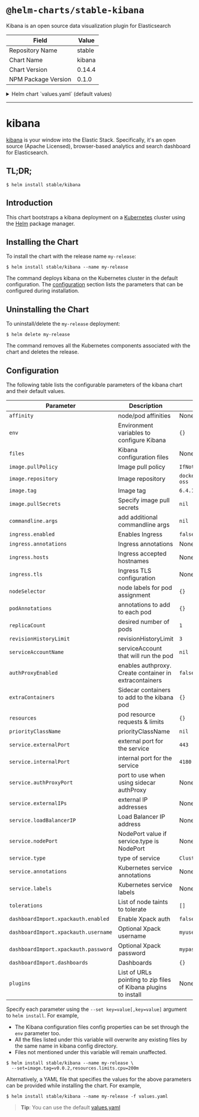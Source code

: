 # `@helm-charts/stable-kibana`

Kibana is an open source data visualization plugin for Elasticsearch

| Field               | Value  |
| ------------------- | ------ |
| Repository Name     | stable |
| Chart Name          | kibana |
| Chart Version       | 0.14.4 |
| NPM Package Version | 0.1.0  |

<details>

<summary>Helm chart `values.yaml` (default values)</summary>

```yaml
image:
  repository: 'docker.elastic.co/kibana/kibana-oss'
  tag: '6.4.1'
  pullPolicy: 'IfNotPresent'

commandline:
  args:

env:
  {}
  # All Kibana configuration options are adjustable via env vars.
  # To adjust a config option to an env var uppercase + replace `.` with `_`
  # Ref: https://www.elastic.co/guide/en/kibana/current/settings.html
  #
  # ELASTICSEARCH_URL: http://elasticsearch-client:9200
  # SERVER_PORT: 5601
  # LOGGING_VERBOSE: "true"
  # SERVER_DEFAULTROUTE: "/app/kibana"

files:
  kibana.yml:
    ## Default Kibana configuration from kibana-docker.
    server.name: kibana
    server.host: '0'
    elasticsearch.url: http://elasticsearch:9200

    ## Custom config properties below
    ## Ref: https://www.elastic.co/guide/en/kibana/current/settings.html
    # server.port: 5601
    # logging.verbose: "true"
    # server.defaultRoute: "/app/kibana"

service:
  type: ClusterIP
  externalPort: 443
  internalPort: 5601
  # authProxyPort: 5602 To be used with authProxyEnabled and a proxy extraContainer
  ## External IP addresses of service
  ## Default: nil
  ##
  # externalIPs:
  # - 192.168.0.1
  #
  ## LoadBalancer IP if service.type is LoadBalancer
  ## Default: nil
  ##
  # loadBalancerIP: 10.2.2.2
  annotations:
    # Annotation example: setup ssl with aws cert when service.type is LoadBalancer
    # service.beta.kubernetes.io/aws-load-balancer-ssl-cert: arn:aws:acm:us-east-1:EXAMPLE_CERT
  labels:
    ## Label example: show service URL in `kubectl cluster-info`
    # kubernetes.io/cluster-service: "true"

ingress:
  enabled: false
  # hosts:
  # - chart-example.local
  # annotations:
  #   kubernetes.io/ingress.class: nginx
  #   kubernetes.io/tls-acme: "true"
  # tls:
  # - secretName: chart-example-tls
  #   hosts:
  #     - chart-example.local

# service account that will run the pod. Leave commented to use the default service account.
# serviceAccountName: kibana

livenessProbe:
  enabled: false
  initialDelaySeconds: 30
  timeoutSeconds: 10

readinessProbe:
  enabled: false
  initialDelaySeconds: 30
  timeoutSeconds: 10

# Enable an authproxy. Specify container in extraContainers
authProxyEnabled: false

extraContainers: |
# - name: proxy
#   image: quay.io/gambol99/keycloak-proxy:latest
#   args:
#     - --resource=uri=/*
#     - --discovery-url=https://discovery-url
#     - --client-id=client
#     - --client-secret=secret
#     - --listen=0.0.0.0:5602
#     - --upstream-url=http://127.0.0.1:5601
#   ports:
#     - name: web
#       containerPort: 9090
resources:
  {}
  # limits:
  #   cpu: 100m
  #   memory: 300Mi
  # requests:
  #   cpu: 100m
  #   memory: 300Mi

priorityClassName: ''

# Affinity for pod assignment
# Ref: https://kubernetes.io/docs/concepts/configuration/assign-pod-node/#affinity-and-anti-affinity
# affinity: {}

# Tolerations for pod assignment
# Ref: https://kubernetes.io/docs/concepts/configuration/taint-and-toleration/
tolerations: []

# Node labels for pod assignment
# Ref: https://kubernetes.io/docs/user-guide/node-selection/
nodeSelector: {}

podAnnotations: {}
replicaCount: 1
revisionHistoryLimit: 3

# to export a dashboard from a running kibana 6.3.x use:
# curl --user <username>:<password> -XGET https://kibana.yourdomain.com:5601/api/kibana/dashboards/export?dashboard=<some-dashboard-uuid> > my-dashboard.json
# you can find an example dashboard for kubernests with fluentd-elasticsearch chart here: https://github.com/monotek/kibana-dashboards/blob/master/k8s-fluentd-elasticsearch.json
dashboardImport:
  xpackauth:
    enabled: false
    username: myuser
    password: mypass
  dashboards: {}

# List of pluginns to install using initContainer
plugins:
  # - https://github.com/sivasamyk/logtrail/releases/download/v0.1.29/logtrail-6.4.0-0.1.29.zip
  # - other_plugin
```

</details>

---

# kibana

[kibana](https://github.com/elastic/kibana) is your window into the Elastic Stack. Specifically, it's an open source (Apache Licensed), browser-based analytics and search dashboard for Elasticsearch.

## TL;DR;

```console
$ helm install stable/kibana
```

## Introduction

This chart bootstraps a kibana deployment on a [Kubernetes](http://kubernetes.io) cluster using the [Helm](https://helm.sh) package manager.

## Installing the Chart

To install the chart with the release name `my-release`:

```console
$ helm install stable/kibana --name my-release
```

The command deploys kibana on the Kubernetes cluster in the default configuration. The [configuration](#configuration) section lists the parameters that can be configured during installation.

## Uninstalling the Chart

To uninstall/delete the `my-release` deployment:

```console
$ helm delete my-release
```

The command removes all the Kubernetes components associated with the chart and deletes the release.

## Configuration

The following table lists the configurable parameters of the kibana chart and their default values.

| Parameter                            | Description                                                     | Default                               |
| ------------------------------------ | --------------------------------------------------------------- | ------------------------------------- |
| `affinity`                           | node/pod affinities                                             | None                                  |
| `env`                                | Environment variables to configure Kibana                       | `{}`                                  |
| `files`                              | Kibana configuration files                                      | None                                  |
| `image.pullPolicy`                   | Image pull policy                                               | `IfNotPresent`                        |
| `image.repository`                   | Image repository                                                | `docker.elastic.co/kibana/kibana-oss` |
| `image.tag`                          | Image tag                                                       | `6.4.1`                               |
| `image.pullSecrets`                  | Specify image pull secrets                                      | `nil`                                 |
| `commandline.args`                   | add additional commandline args                                 | `nil`                                 |
| `ingress.enabled`                    | Enables Ingress                                                 | `false`                               |
| `ingress.annotations`                | Ingress annotations                                             | None:                                 |
| `ingress.hosts`                      | Ingress accepted hostnames                                      | None:                                 |
| `ingress.tls`                        | Ingress TLS configuration                                       | None:                                 |
| `nodeSelector`                       | node labels for pod assignment                                  | `{}`                                  |
| `podAnnotations`                     | annotations to add to each pod                                  | `{}`                                  |
| `replicaCount`                       | desired number of pods                                          | `1`                                   |
| `revisionHistoryLimit`               | revisionHistoryLimit                                            | `3`                                   |
| `serviceAccountName`                 | serviceAccount that will run the pod                            | `nil`                                 |
| `authProxyEnabled`                   | enables authproxy. Create container in extracontainers          | `false`                               |
| `extraContainers`                    | Sidecar containers to add to the kibana pod                     | `{}`                                  |
| `resources`                          | pod resource requests & limits                                  | `{}`                                  |
| `priorityClassName`                  | priorityClassName                                               | `nil`                                 |
| `service.externalPort`               | external port for the service                                   | `443`                                 |
| `service.internalPort`               | internal port for the service                                   | `4180`                                |
| `service.authProxyPort`              | port to use when using sidecar authProxy                        | None:                                 |
| `service.externalIPs`                | external IP addresses                                           | None:                                 |
| `service.loadBalancerIP`             | Load Balancer IP address                                        | None:                                 |
| `service.nodePort`                   | NodePort value if service.type is NodePort                      | None:                                 |
| `service.type`                       | type of service                                                 | `ClusterIP`                           |
| `service.annotations`                | Kubernetes service annotations                                  | None:                                 |
| `service.labels`                     | Kubernetes service labels                                       | None:                                 |
| `tolerations`                        | List of node taints to tolerate                                 | `[]`                                  |
| `dashboardImport.xpackauth.enabled`  | Enable Xpack auth                                               | `false`                               |
| `dashboardImport.xpackauth.username` | Optional Xpack username                                         | `myuser`                              |
| `dashboardImport.xpackauth.password` | Optional Xpack password                                         | `mypass`                              |
| `dashboardImport.dashboards`         | Dashboards                                                      | `{}`                                  |
| `plugins`                            | List of URLs pointing to zip files of Kibana plugins to install | None:                                 |

Specify each parameter using the `--set key=value[,key=value]` argument to `helm install`. For example,

- The Kibana configuration files config properties can be set through the `env` parameter too.
- All the files listed under this variable will overwrite any existing files by the same name in kibana config directory.
- Files not mentioned under this variable will remain unaffected.

```console
$ helm install stable/kibana --name my-release \
  --set=image.tag=v0.0.2,resources.limits.cpu=200m
```

Alternatively, a YAML file that specifies the values for the above parameters can be provided while installing the chart. For example,

```console
$ helm install stable/kibana --name my-release -f values.yaml
```

> **Tip**: You can use the default [values.yaml](values.yaml)
